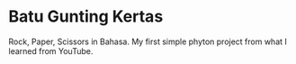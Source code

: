 # Batu Gunting Kertas
Rock, Paper, Scissors in Bahasa. My first simple phyton project from what I learned from YouTube.